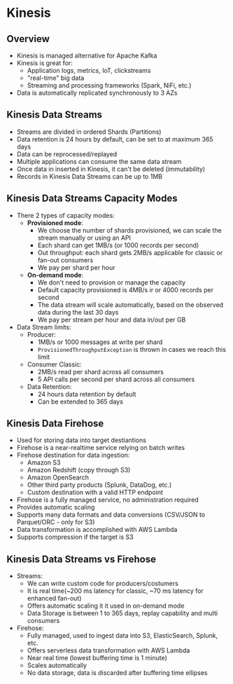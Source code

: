 # Kinesis

## Overview

- Kinesis is managed alternative for Apache Kafka
- Kinesis is great for:
    - Application logs, metrics, IoT, clickstreams
    - "real-time" big data
    - Streaming and processing frameworks (Spark, NiFi, etc.)
- Data is automatically replicated synchronously to 3 AZs


## Kinesis Data Streams

- Streams are divided in ordered Shards (Partitions)
- Data retention is 24 hours by default, can be set to at maximum 365 days
- Data can be reprocessed/replayed
- Multiple applications can consume the same data stream
- Once data in inserted in Kinesis, it can't be deleted (immutability)
- Records in Kinesis Data Streams can be up to 1MB

## Kinesis Data Streams Capacity Modes

- There 2 types of capacity modes:
    - **Provisioned mode**:
        - We choose the number of shards provisioned, we can scale the stream manually or using an API
        - Each shard can get 1MB/s (or 1000 records per second)
        - Out throughput: each shard gets 2MB/s applicable for classic or fan-out consumers
        - We pay per shard per hour
    - **On-demand mode**:
        - We don't need to provision or manage the capacity
        - Default capacity provisioned is 4MB/s ir or 4000 records per second
        - The data stream will scale automatically, based on the observed data during the last 30 days
        - We pay per stream per hour and data in/out per GB
- Data Stream limits:
    - Producer:
        - 1MB/s or 1000 messages at write per shard
        - `ProvisionedThroughputException` is thrown in cases we reach this limit
    - Consumer Classic:
        - 2MB/s read per shard across all consumers
        - 5 API calls per second per shard across all consumers
    - Data Retention:
        - 24 hours data retention by default
        - Can be extended to 365 days

## Kinesis Data Firehose

- Used for storing data into target destiantions
- Firehose is a near-realtime service relying on batch writes
- Firehose destination for data ingestion:
    - Amazon S3
    - Amazon Redshift (copy through S3)
    - Amazon OpenSearch
    - Other third party products (Splunk, DataDog, etc.)
    - Custom destination with a valid HTTP endpoint
- Firehose is a fully managed service, no administration required
- Provides automatic scaling
- Supports many data formats and data conversions (CSV/JSON to Parquet/ORC - only for S3)
- Data transformation is accomplished with AWS Lambda
- Supports compression if the target is S3

## Kinesis Data Streams vs Firehose

- Streams:
    - We can write custom code for producers/costumers
    - It is real time(~200 ms latency for classic, ~70 ms latency for enhanced fan-out)
    - Offers automatic scaling it it used in on-demand mode
    - Data Storage is between 1 to 365 days, replay capability and multi consumers
- Firehose:
    - Fully managed, used to ingest data into S3, ElasticSearch, Splunk, etc.
    - Offers serverless data transformation with AWS Lambda
    - Near real time (lowest buffering time is 1 minute)
    - Scales automatically
    - No data storage, data is discarded after buffering time ellipses
    